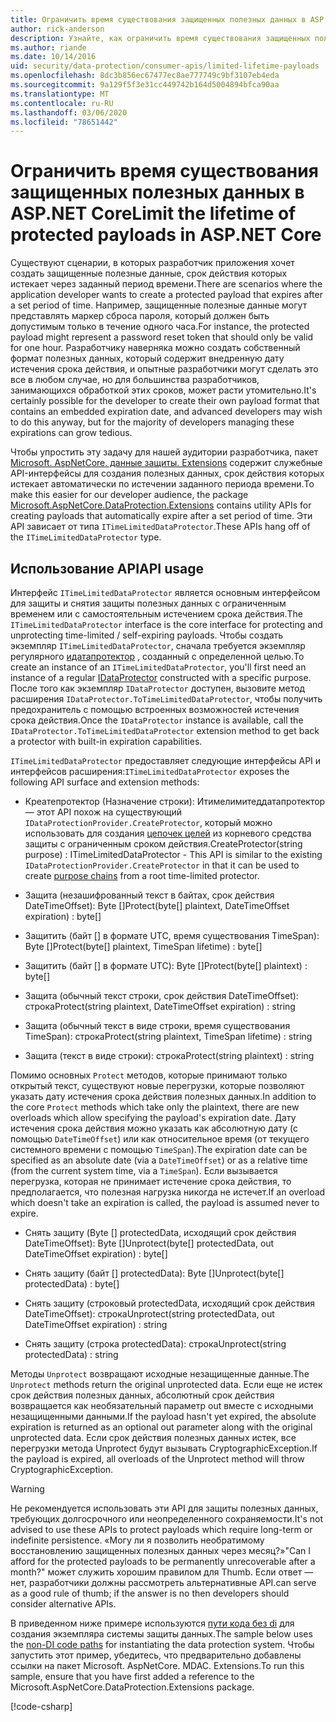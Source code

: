 ```yaml
---
title: Ограничить время существования защищенных полезных данных в ASP.NET Core
author: rick-anderson
description: Узнайте, как ограничить время существования защищенных полезных данных с помощью ASP.NET Core API-интерфейсов защиты данных.
ms.author: riande
ms.date: 10/14/2016
uid: security/data-protection/consumer-apis/limited-lifetime-payloads
ms.openlocfilehash: 8dc3b856ec67477ec8ae777749c9bf3107eb4eda
ms.sourcegitcommit: 9a129f5f3e31cc449742b164d5004894bfca90aa
ms.translationtype: MT
ms.contentlocale: ru-RU
ms.lasthandoff: 03/06/2020
ms.locfileid: "78651442"
---
```

# <a name="limit-the-lifetime-of-protected-payloads-in-aspnet-core"></a><span data-ttu-id="a4e7d-103">Ограничить время существования защищенных полезных данных в ASP.NET Core</span><span class="sxs-lookup"><span data-stu-id="a4e7d-103">Limit the lifetime of protected payloads in ASP.NET Core</span></span>

<span data-ttu-id="a4e7d-104">Существуют сценарии, в которых разработчик приложения хочет создать защищенные полезные данные, срок действия которых истекает через заданный период времени.</span><span class="sxs-lookup"><span data-stu-id="a4e7d-104">There are scenarios where the application developer wants to create a protected payload that expires after a set period of time.</span></span> <span data-ttu-id="a4e7d-105">Например, защищенные полезные данные могут представлять маркер сброса пароля, который должен быть допустимым только в течение одного часа.</span><span class="sxs-lookup"><span data-stu-id="a4e7d-105">For instance, the protected payload might represent a password reset token that should only be valid for one hour.</span></span> <span data-ttu-id="a4e7d-106">Разработчику наверняка можно создать собственный формат полезных данных, который содержит внедренную дату истечения срока действия, и опытные разработчики могут сделать это все в любом случае, но для большинства разработчиков, занимающихся обработкой этих сроков, может расти утомительно.</span><span class="sxs-lookup"><span data-stu-id="a4e7d-106">It's certainly possible for the developer to create their own payload format that contains an embedded expiration date, and advanced developers may wish to do this anyway, but for the majority of developers managing these expirations can grow tedious.</span></span>

<span data-ttu-id="a4e7d-107">Чтобы упростить эту задачу для нашей аудитории разработчика, пакет [Microsoft. AspNetCore. данные защиты. Extensions](https://www.nuget.org/packages/Microsoft.AspNetCore.DataProtection.Extensions/) содержит служебные API-интерфейсы для создания полезных данных, срок действия которых истекает автоматически по истечении заданного периода времени.</span><span class="sxs-lookup"><span data-stu-id="a4e7d-107">To make this easier for our developer audience, the package [Microsoft.AspNetCore.DataProtection.Extensions](https://www.nuget.org/packages/Microsoft.AspNetCore.DataProtection.Extensions/) contains utility APIs for creating payloads that automatically expire after a set period of time.</span></span> <span data-ttu-id="a4e7d-108">Эти API зависает от типа `ITimeLimitedDataProtector`.</span><span class="sxs-lookup"><span data-stu-id="a4e7d-108">These APIs hang off of the `ITimeLimitedDataProtector` type.</span></span>

## <a name="api-usage"></a><span data-ttu-id="a4e7d-109">Использование API</span><span class="sxs-lookup"><span data-stu-id="a4e7d-109">API usage</span></span>

<span data-ttu-id="a4e7d-110">Интерфейс `ITimeLimitedDataProtector` является основным интерфейсом для защиты и снятия защиты полезных данных с ограниченным временем или с самостоятельным истечением срока действия.</span><span class="sxs-lookup"><span data-stu-id="a4e7d-110">The `ITimeLimitedDataProtector` interface is the core interface for protecting and unprotecting time-limited / self-expiring payloads.</span></span> <span data-ttu-id="a4e7d-111">Чтобы создать экземпляр `ITimeLimitedDataProtector`, сначала требуется экземпляр регулярного [идатапротектор](xref:security/data-protection/consumer-apis/overview) , созданный с определенной целью.</span><span class="sxs-lookup"><span data-stu-id="a4e7d-111">To create an instance of an `ITimeLimitedDataProtector`, you'll first need an instance of a regular [IDataProtector](xref:security/data-protection/consumer-apis/overview) constructed with a specific purpose.</span></span> <span data-ttu-id="a4e7d-112">После того как экземпляр `IDataProtector` доступен, вызовите метод расширения `IDataProtector.ToTimeLimitedDataProtector`, чтобы получить предохранитель с помощью встроенных возможностей истечения срока действия.</span><span class="sxs-lookup"><span data-stu-id="a4e7d-112">Once the `IDataProtector` instance is available, call the `IDataProtector.ToTimeLimitedDataProtector` extension method to get back a protector with built-in expiration capabilities.</span></span>

<span data-ttu-id="a4e7d-113">`ITimeLimitedDataProtector` предоставляет следующие интерфейсы API и интерфейсов расширения:</span><span class="sxs-lookup"><span data-stu-id="a4e7d-113">`ITimeLimitedDataProtector` exposes the following API surface and extension methods:</span></span>

* <span data-ttu-id="a4e7d-114">Креатепротектор (Назначение строки): Итимелимитеддатапротектор — этот API похож на существующий `IDataProtectionProvider.CreateProtector`, который можно использовать для создания [цепочек целей](xref:security/data-protection/consumer-apis/purpose-strings) из корневого средства защиты с ограниченным сроком действия.</span><span class="sxs-lookup"><span data-stu-id="a4e7d-114">CreateProtector(string purpose) : ITimeLimitedDataProtector - This API is similar to the existing `IDataProtectionProvider.CreateProtector` in that it can be used to create [purpose chains](xref:security/data-protection/consumer-apis/purpose-strings) from a root time-limited protector.</span></span>

* <span data-ttu-id="a4e7d-115">Защита (незашифрованный текст в байтах, срок действия DateTimeOffset): Byte []</span><span class="sxs-lookup"><span data-stu-id="a4e7d-115">Protect(byte[] plaintext, DateTimeOffset expiration) : byte[]</span></span>

* <span data-ttu-id="a4e7d-116">Защитить (байт [] в формате UTC, время существования TimeSpan): Byte []</span><span class="sxs-lookup"><span data-stu-id="a4e7d-116">Protect(byte[] plaintext, TimeSpan lifetime) : byte[]</span></span>

* <span data-ttu-id="a4e7d-117">Защитить (байт [] в формате UTC): Byte []</span><span class="sxs-lookup"><span data-stu-id="a4e7d-117">Protect(byte[] plaintext) : byte[]</span></span>

* <span data-ttu-id="a4e7d-118">Защита (обычный текст строки, срок действия DateTimeOffset): строка</span><span class="sxs-lookup"><span data-stu-id="a4e7d-118">Protect(string plaintext, DateTimeOffset expiration) : string</span></span>

* <span data-ttu-id="a4e7d-119">Защита (обычный текст в виде строки, время существования TimeSpan): строка</span><span class="sxs-lookup"><span data-stu-id="a4e7d-119">Protect(string plaintext, TimeSpan lifetime) : string</span></span>

* <span data-ttu-id="a4e7d-120">Защита (текст в виде строки): строка</span><span class="sxs-lookup"><span data-stu-id="a4e7d-120">Protect(string plaintext) : string</span></span>

<span data-ttu-id="a4e7d-121">Помимо основных `Protect` методов, которые принимают только открытый текст, существуют новые перегрузки, которые позволяют указать дату истечения срока действия полезных данных.</span><span class="sxs-lookup"><span data-stu-id="a4e7d-121">In addition to the core `Protect` methods which take only the plaintext, there are new overloads which allow specifying the payload's expiration date.</span></span> <span data-ttu-id="a4e7d-122">Дату истечения срока действия можно указать как абсолютную дату (с помощью `DateTimeOffset`) или как относительное время (от текущего системного времени с помощью `TimeSpan`).</span><span class="sxs-lookup"><span data-stu-id="a4e7d-122">The expiration date can be specified as an absolute date (via a `DateTimeOffset`) or as a relative time (from the current system time, via a `TimeSpan`).</span></span> <span data-ttu-id="a4e7d-123">Если вызывается перегрузка, которая не принимает истечение срока действия, то предполагается, что полезная нагрузка никогда не истечет.</span><span class="sxs-lookup"><span data-stu-id="a4e7d-123">If an overload which doesn't take an expiration is called, the payload is assumed never to expire.</span></span>

* <span data-ttu-id="a4e7d-124">Снять защиту (Byte [] protectedData, исходящий срок действия DateTimeOffset): Byte []</span><span class="sxs-lookup"><span data-stu-id="a4e7d-124">Unprotect(byte[] protectedData, out DateTimeOffset expiration) : byte[]</span></span>

* <span data-ttu-id="a4e7d-125">Снять защиту (байт [] protectedData): Byte []</span><span class="sxs-lookup"><span data-stu-id="a4e7d-125">Unprotect(byte[] protectedData) : byte[]</span></span>

* <span data-ttu-id="a4e7d-126">Снять защиту (строковый protectedData, исходящий срок действия DateTimeOffset): строка</span><span class="sxs-lookup"><span data-stu-id="a4e7d-126">Unprotect(string protectedData, out DateTimeOffset expiration) : string</span></span>

* <span data-ttu-id="a4e7d-127">Снять защиту (строка protectedData): строка</span><span class="sxs-lookup"><span data-stu-id="a4e7d-127">Unprotect(string protectedData) : string</span></span>

<span data-ttu-id="a4e7d-128">Методы `Unprotect` возвращают исходные незащищенные данные.</span><span class="sxs-lookup"><span data-stu-id="a4e7d-128">The `Unprotect` methods return the original unprotected data.</span></span> <span data-ttu-id="a4e7d-129">Если еще не истек срок действия полезных данных, абсолютный срок действия возвращается как необязательный параметр out вместе с исходными незащищенными данными.</span><span class="sxs-lookup"><span data-stu-id="a4e7d-129">If the payload hasn't yet expired, the absolute expiration is returned as an optional out parameter along with the original unprotected data.</span></span> <span data-ttu-id="a4e7d-130">Если срок действия полезных данных истек, все перегрузки метода Unprotect будут вызывать CryptographicException.</span><span class="sxs-lookup"><span data-stu-id="a4e7d-130">If the payload is expired, all overloads of the Unprotect method will throw CryptographicException.</span></span>

>[!WARNING]
> <span data-ttu-id="a4e7d-131">Не рекомендуется использовать эти API для защиты полезных данных, требующих долгосрочного или неопределенного сохраняемости.</span><span class="sxs-lookup"><span data-stu-id="a4e7d-131">It's not advised to use these APIs to protect payloads which require long-term or indefinite persistence.</span></span> <span data-ttu-id="a4e7d-132">«Могу ли я позволить необратимому восстановлению защищенных полезных данных через месяц?»</span><span class="sxs-lookup"><span data-stu-id="a4e7d-132">"Can I afford for the protected payloads to be permanently unrecoverable after a month?"</span></span> <span data-ttu-id="a4e7d-133">может служить хорошим правилом для Thumb. Если ответ — нет, разработчики должны рассмотреть альтернативные API.</span><span class="sxs-lookup"><span data-stu-id="a4e7d-133">can serve as a good rule of thumb; if the answer is no then developers should consider alternative APIs.</span></span>

<span data-ttu-id="a4e7d-134">В приведенном ниже примере используются [пути кода без di](xref:security/data-protection/configuration/non-di-scenarios) для создания экземпляра системы защиты данных.</span><span class="sxs-lookup"><span data-stu-id="a4e7d-134">The sample below uses the [non-DI code paths](xref:security/data-protection/configuration/non-di-scenarios) for instantiating the data protection system.</span></span> <span data-ttu-id="a4e7d-135">Чтобы запустить этот пример, убедитесь, что предварительно добавлены ссылки на пакет Microsoft. AspNetCore. MDAC. Extensions.</span><span class="sxs-lookup"><span data-stu-id="a4e7d-135">To run this sample, ensure that you have first added a reference to the Microsoft.AspNetCore.DataProtection.Extensions package.</span></span>

[!code-csharp[](limited-lifetime-payloads/samples/limitedlifetimepayloads.cs)]
